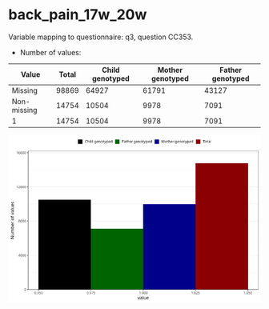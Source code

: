# back_pain_17w_20w
Variable mapping to questionnaire: q3, question CC353.
- Number of values:

| Value | Total | Child genotyped | Mother genotyped | Father genotyped |
| ----- | ----- | --------------- | ---------------- | ---------------- |
| Missing | 98869 | 64927 | 61791 | 43127 |
| Non-missing | 14754 | 10504 | 9978 | 7091 |
| 1 | 14754 | 10504 | 9978 | 7091 |



![](back_pain_17w_20w_n.png)



